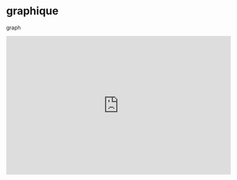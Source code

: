 # graphique
graph
<iframe width="600" height="371" seamless frameborder="0" scrolling="no" src="https://docs.google.com/spreadsheets/d/13tZMA4_5A-L6qzUwdOsa5UiawyjGnPNRvcuniIUkL7E/pubchart?oid=1954152369&amp;format=interactive"></iframe>
